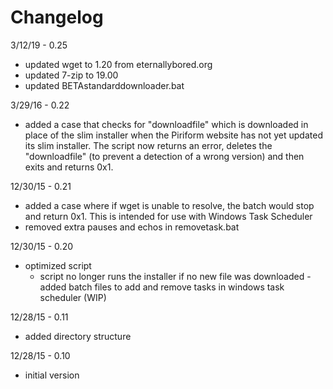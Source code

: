 # Changelog

3/12/19 - 0.25
- updated wget to 1.20 from eternallybored.org
- updated 7-zip to 19.00
- updated BETAstandarddownloader.bat

3/29/16 - 0.22
- added a case that checks for "downloadfile" which is downloaded in place of the slim installer when the Piriform website has not yet updated its slim installer. The script now returns an error, deletes the "downloadfile" (to prevent a detection of a wrong version) and then exits and returns 0x1.

12/30/15 - 0.21
- added a case where if wget is unable to resolve, the batch would stop and return 0x1. This is intended for use with Windows Task Scheduler
- removed extra pauses and echos in removetask.bat

12/30/15 - 0.20
- optimized script
  - script no longer runs the installer if no new file was downloaded
-added batch files to add and remove tasks in windows task scheduler (WIP)

12/28/15 - 0.11
- added directory structure

12/28/15 - 0.10
- initial version

